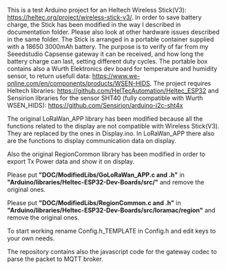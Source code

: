 This is a test Arduino project for an Heltech Wireless Stick(V3): https://heltec.org/project/wireless-stick-v3/.
In order to save battery charge, the Stick has been modified in the way I described in documentation folder. Please also look at other hardware issues described in the same folder.
The Stick is arranged in a portable container supplied with a 18650 3000mAh battery.
The purpose is to verify of far from my Seeedstudio Capsense gateway it can be received, and how long the battery charge can last, setting different duty cycles.
The portable box contains also a Wurth Elektronics dev board for temperature and humidity sensor, to return usefull data: https://www.we-online.com/en/components/products/WSEN-HIDS.
The project requires Heltech libraries: https://github.com/HelTecAutomation/Heltec_ESP32 and Sensirion libraries for the sensor SHT40 (fully compatible with Wurth WSEN_HIDS): https://github.com/Sensirion/arduino-i2c-sht4x

The original LoRaWan_APP library has been modified because all the functions related to the display are not compatible with Wireless Stick(V3). They are replaced by the ones in Display.ino. 
In LoRaWan_APP there also are the functions to display communication data on display.

Also the original RegionCommon library has been modified in order to export Tx Power data and show it on display.

Please put **"DOC/ModifiedLibs/GoLoRaWan_APP.c and .h"** in **"Arduino/libraries/Heltec-ESP32-Dev-Boards/src/"** and remove the original ones.

Please put **"DOC/ModifiedLibs/RegionCommon.c and .h"** in **"Arduino/libraries/Heltec-ESP32-Dev-Boards/src/loramac/region"** and remove the original ones.
 
To start working rename Config.h_TEMPLATE in Config.h and edit keys to your own needs.

The repository contains also the javascript code for the gateway codec to parse the packet to MQTT broker.
